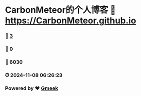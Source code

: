 # CarbonMeteor的个人博客 :link: https://CarbonMeteor.github.io 
### :page_facing_up: [3](https://CarbonMeteor.github.io/tag.html) 
### :speech_balloon: 0 
### :hibiscus: 6030 
### :alarm_clock: 2024-11-08 06:26:23 
### Powered by :heart: [Gmeek](https://github.com/Meekdai/Gmeek)
